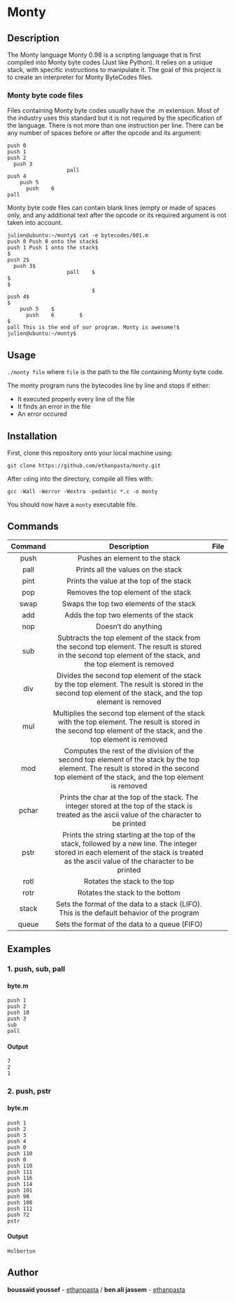# Monty 

## Description
The Monty language
Monty 0.98 is a scripting language that is first compiled into Monty byte codes (Just like Python). It relies on a unique stack, with specific instructions to manipulate it. The goal of this project is to create an interpreter for Monty ByteCodes files.

### Monty byte code files

Files containing Monty byte codes usually have the .m extension. Most of the industry uses this standard but it is not required by the specification of the language. There is not more than one instruction per line. There can be any number of spaces before or after the opcode and its argument:
```
push 0
push 1
push 2
  push 3
                   pall    
push 4
    push 5    
      push    6        
pall
```
Monty byte code files can contain blank lines (empty or made of spaces only, and any additional text after the opcode or its required argument is not taken into account.
```
julien@ubuntu:~/monty$ cat -e bytecodes/001.m
push 0 Push 0 onto the stack$
push 1 Push 1 onto the stack$
$
push 2$
  push 3$
                   pall    $
$
$
                           $
push 4$
$
    push 5    $
      push    6        $
$
pall This is the end of our program. Monty is awesome!$
julien@ubuntu:~/monty$
```
## Usage
`./monty file` where `file` is the path to the file containing Monty byte code.

The monty program runs the bytecodes line by line and stops if either:
 - It executed properly every line of the file
 - It finds an error in the file
 - An error occured

## Installation
First, clone this repository onto your local machine using:
```
git clone https://github.com/ethanpasta/monty.git
```
After `cd`ing into the directory, compile all files with:
```
gcc -Wall -Werror -Wextra -pedantic *.c -o monty
```
You should now have a `monty` executable file.
## Commands
| Command |                                                                                        Description                                                                                       |File|
|:-------:|:----------------------------------------------------------------------------------------------------------------------------------------------------------------------------------------:|:-:|
|   push  |                                                                              Pushes an element to the stack                                                                              |   |
|   pall  |                                                                            Prints all the values on the stack                                                                            |   |
|   pint  |                                                                         Prints the value at the top of the stack                                                                         |   |
|   pop   |                                                                           Removes the top element of the stack                                                                           |   |
|   swap  |                                                                          Swaps the top two elements of the stack                                                                         |   |
|   add   |                                                                          Adds the top two elements of the stack                                                                          |   |
|   nop   |                                                                                    Doesn’t do anything                                                                                   |   |
|   sub   |              Subtracts the top element of the stack from the second top element. The result is stored in the second top element of the stack, and the top element is removed             |   |
|   div   |                Divides the second top element of the stack by the top element. The result is stored in the second top element of the stack, and the top element is removed               |   |
|   mul   |             Multiplies the second top element of the stack with the top element. The result is stored in the second top element of the stack, and the top element is removed             |   |
|   mod   | Computes the rest of the division of the second top element of the stack by the top element. The result is stored in the second top element of the stack, and the top element is removed |   |
|  pchar  |                     Prints the char at the top of the stack. The integer stored at the top of the stack is treated as the ascii value of the character to be printed                     |   |
|   pstr  | Prints the string starting at the top of the stack, followed by a new line. The integer stored in each element of the stack is treated as the ascii value of the character to be printed |   |
|   rotl  |                                                                               Rotates the stack to the top                                                                               |   |
|   rotr  |                                                                              Rotates the stack to the bottom                                                                             |   |
|  stack  |                                                Sets the format of the data to a stack (LIFO). This is the default behavior of the program                                                |   |
|  queue  |                                                                       Sets the format of the data to a queue (FIFO)                                                                      |   |


## Examples
### 1. push, sub, pall
#### byte.m
```
push 1
push 2
push 10
push 3
sub
pall
```
#### Output
```
7
2
1
```

### 2. push, pstr
#### byte.m
```
push 1
push 2
push 3
push 4
push 0
push 110
push 0
push 110
push 111
push 116
push 114
push 101
push 98
push 108
push 111
push 72
pstr
```
#### Output
```
Holberton
```

## Author
**boussaid youssef** - [ethanpasta](https://github.com/youssefboussaid)
/
**ben ali jassem** - [ethanpasta](https://github.com/jassemb)
